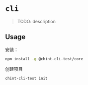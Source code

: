 # `cli`

> TODO: description

## Usage

安装：

```bash
npm install -g @chint-cli-test/core
```


创建项目

```bash
chint-cli-test init 
```
